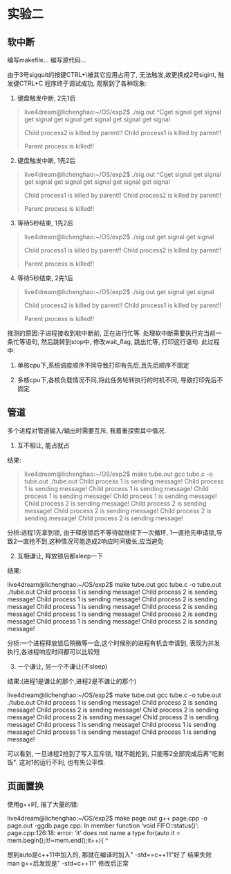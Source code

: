 # 实验二

## 软中断

编写makefile...
编写源代码...

由于3号sigquit的按键CTRL+\被其它应用占用了, 无法触发,故更换成2号sigint, 触发键CTRL+C
程序终于调试成功, 观察到了各种现象:

1. 键盘触发中断, 2先1后

> live4dream@lichenghao:~/OS/exp2$ ./sig.out
> ^Cget signal
> get signal
> get signal
> get signal
> get signal
> get signal
> get signal
> 
> 
> Child process2 is killed by parent!!
> Child process1 is killed by parent!!
> 
> Parent process is killed!!

2. 键盘触发中断, 1先2后

> live4dream@lichenghao:~/OS/exp2$ ./sig.out
> ^Cget signal
> get signal
> get signal
> get signal
> get signal
> get signal
> get signal
> 
> 
> Child process1 is killed by parent!!
> Child process2 is killed by parent!!
> 
> Parent process is killed!!

3. 等待5秒结束, 1先2后

> live4dream@lichenghao:~/OS/exp2$ ./sig.out
> get signal
> get signal
> 
> 
> Child process1 is killed by parent!!
> Child process2 is killed by parent!!
> 
> Parent process is killed!!

4. 等待5秒结束, 2先1后

> live4dream@lichenghao:~/OS/exp2$ ./sig.out
> get signal
> get signal
> 
> 
> Child process2 is killed by parent!!
> Child process1 is killed by parent!!
> 
> Parent process is killed!!

推测的原因:子进程接收到软中断前, 正在进行忙等.
处理软中断需要执行完当前一条忙等语句, 然后跳转到stop中, 修改wait_flag, 跳出忙等, 打印这行语句.
此过程中:

1. 单核cpu下,系统调度顺序不同导致打印有先后,且先后顺序不固定

2. 多核cpu下,各核负载情况不同,将此任务轮转执行的时机不同, 导致打印先后不固定.

## 管道

多个进程对管道输入/输出时需要互斥, 我着重探索其中情况.

1. 互不相让, 能占就占

结果:

> live4dream@lichenghao:~/OS/exp2$ make tube.out 
> gcc tube.c -o tube.out
> ./tube.out
> Child process 1 is sending message!
> Child process 1 is sending message!
> Child process 1 is sending message!
> Child process 1 is sending message!
> Child process 1 is sending message!
> Child process 2 is sending message!
> Child process 2 is sending message!
> Child process 2 is sending message!
> Child process 2 is sending message!
> Child process 2 is sending message!

分析:进程1先拿到锁, 由于释放锁后不等待就继续下一次循环, 1一直抢先申请锁,导致2一直抢不到,这种情况可能造成2响应时间极长,应当避免

2. 互相谦让, 释放锁后都sleep一下

结果:

live4dream@lichenghao:~/OS/exp2$ make tube.out 
gcc tube.c -o tube.out
./tube.out
Child process 1 is sending message!
Child process 2 is sending message!
Child process 1 is sending message!
Child process 2 is sending message!
Child process 1 is sending message!
Child process 2 is sending message!
Child process 1 is sending message!
Child process 2 is sending message!
Child process 1 is sending message!
Child process 2 is sending message!

分析:一个进程释放锁后稍微等一会,这个时候别的进程有机会申请到, 表现为并发执行,各进程响应时间都可以比较短

3. 一个谦让, 另一个不谦让(不sleep)

结果:(进程1是谦让的那个,进程2是不谦让的那个)

live4dream@lichenghao:~/OS/exp2$ make tube.out 
gcc tube.c -o tube.out
./tube.out
Child process 1 is sending message!
Child process 2 is sending message!
Child process 2 is sending message!
Child process 2 is sending message!
Child process 2 is sending message!
Child process 2 is sending message!
Child process 1 is sending message!
Child process 1 is sending message!
Child process 1 is sending message!
Child process 1 is sending message!

可以看到, 一旦进程2抢到了写入互斥锁, 1就不能抢到, 只能等2全部完成后再"吃剩饭".
这对1的运行不利, 也有失公平性.

## 页面置换

使用g++时, 报了大量的错:

live4dream@lichenghao:~/OS/exp2$ make page.out 
g++ page.cpp -o page.out -ggdb
page.cpp: In member function ‘void FIFO::status()’:
page.cpp:126:18: error: ‘it’ does not name a type
         for(auto it = mem.begin();it!=mem.end();it++){
                  ^

想到auto是c++11中加入的, 那就在编译时加入" -std==c++11"好了
结果失败
man g++后发现是" -std=c++11"
修改后正常
